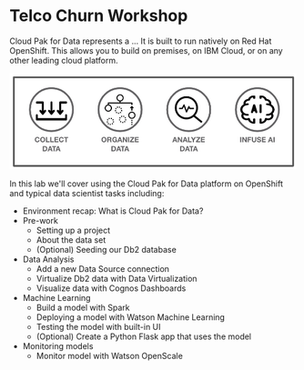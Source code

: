 # Telco Churn Workshop

Cloud Pak for Data represents a ... It is built to run natively on Red Hat OpenShift. This allows you to build on premises, on IBM Cloud, or on any other leading cloud platform.

!["cp4data"](.gitbook/assets/images/generic/cp4data.png)

In this lab we'll cover using the Cloud Pak for Data platform on OpenShift and typical data scientist tasks including:

* Environment recap: What is Cloud Pak for Data?
* Pre-work
  * Setting up a project
  * About the data set
  * (Optional) Seeding our Db2 database
* Data Analysis
  * Add a new Data Source connection
  * Virtualize Db2 data with Data Virtualization
  * Visualize data with Cognos Dashboards
* Machine Learning
  * Build a model with Spark
  * Deploying a model with Watson Machine Learning
  * Testing the model with built-in UI
  * (Optional) Create a Python Flask app that uses the model
* Monitoring models
  * Monitor model with Watson OpenScale

